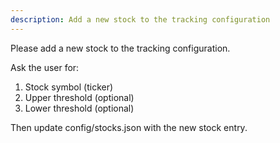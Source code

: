 ```yaml
---
description: Add a new stock to the tracking configuration
---
```


Please add a new stock to the tracking configuration.

Ask the user for:
1. Stock symbol (ticker)
2. Upper threshold (optional)
3. Lower threshold (optional)

Then update config/stocks.json with the new stock entry.
